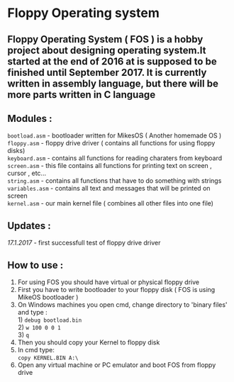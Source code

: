 # Floppy Operating system

## Floppy Operating System ( FOS ) is a hobby project about designing operating system.It started at the end of 2016 at is supposed to be finished until September 2017. It is currently written in assembly language, but there will be more parts written in C language

## Modules :  
`bootload.asm` - bootloader written for MikesOS ( Another homemade OS )  
`floppy.asm` - floppy drive driver ( contains all functions for using floppy disks)    
`keyboard.asm` - contains all functions for reading charaters from keyboard  
`screen.asm` - this file contains all functions for printing text on screen , cursor , etc...  
`string.asm` - contains all functions that have to do something with strings  
`variables.asm` - contains all text and messages that will be printed on screen         
`kernel.asm` - our main kernel file ( combines all other files into one file)  


## Updates : 
*17.1.2017* - first successfull test of floppy drive driver

## How to use :
1) For using FOS you should have virtual or physical floppy drive  
2) First you have to write bootloader to your floppy disk ( FOS is using MikeOS bootloader )  
3) On Windows machines you open cmd, change directory to 'binary files' and type :  
			1) `debug bootload.bin`        
			2) `w 100 0 0 1`  
			3) `q`
4) Then you should copy your Kernel to floppy disk  
5) In cmd type:  
		`copy KERNEL.BIN A:\`  
6) Open any virtual machine or PC emulator and boot FOS from floppy drive